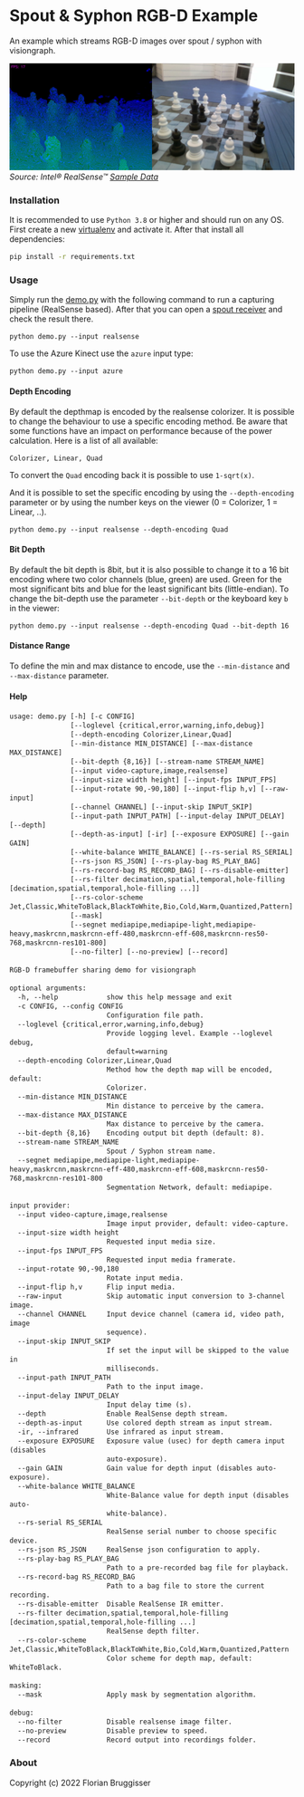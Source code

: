 # Spout & Syphon RGB-D Example
An example which streams RGB-D images over spout / syphon with visiongraph.

![Example Map](images/example.jpg)
*Source: Intel® RealSense™ [Sample Data](https://github.com/IntelRealSense/librealsense/blob/master/doc/sample-data.md)*

### Installation
It is recommended to use `Python 3.8` or higher and should run on any OS. First create a new [virtualenv](https://docs.python.org/3/library/venv.html) and activate it. 
After that install all dependencies:

```bash
pip install -r requirements.txt
```

### Usage
Simply run the [demo.py](demo.py) with the following command to run a capturing pipeline (RealSense based). After that you can open a [spout receiver](https://github.com/leadedge/Spout2/releases) and check the result there.

```
python demo.py --input realsense
```

To use the Azure Kinect use the `azure` input type:

```
python demo.py --input azure
```

#### Depth Encoding
By default the depthmap is encoded by the realsense colorizer. It is possible to change the behaviour to use a specific encoding method. Be aware that some functions have an impact on performance because of the power calculation. Here is a list of all available:

```
Colorizer, Linear, Quad
```

To convert the `Quad` encoding back it is possible to use `1-sqrt(x)`.

And it is possible to set the specific encoding by using the `--depth-encoding` parameter or by using the number keys on the viewer (0 = Colorizer, 1 = Linear, ..).

```
python demo.py --input realsense --depth-encoding Quad
```

#### Bit Depth
By default the bit depth is 8bit, but it is also possible to change it to a 16 bit encoding where two color channels (blue, green) are used. Green for the most significant bits and blue for the least significant bits (little-endian).
To change the bit-depth use the parameter `--bit-depth` or the keyboard key `b` in the viewer:

```
python demo.py --input realsense --depth-encoding Quad --bit-depth 16
```

#### Distance Range
To define the min and max distance to encode, use the `--min-distance` and `--max-distance` parameter.

#### Help

```
usage: demo.py [-h] [-c CONFIG]
               [--loglevel {critical,error,warning,info,debug}]
               [--depth-encoding Colorizer,Linear,Quad]
               [--min-distance MIN_DISTANCE] [--max-distance MAX_DISTANCE]
               [--bit-depth {8,16}] [--stream-name STREAM_NAME]
               [--input video-capture,image,realsense]
               [--input-size width height] [--input-fps INPUT_FPS]
               [--input-rotate 90,-90,180] [--input-flip h,v] [--raw-input]
               [--channel CHANNEL] [--input-skip INPUT_SKIP]
               [--input-path INPUT_PATH] [--input-delay INPUT_DELAY] [--depth]
               [--depth-as-input] [-ir] [--exposure EXPOSURE] [--gain GAIN]
               [--white-balance WHITE_BALANCE] [--rs-serial RS_SERIAL]
               [--rs-json RS_JSON] [--rs-play-bag RS_PLAY_BAG]
               [--rs-record-bag RS_RECORD_BAG] [--rs-disable-emitter]
               [--rs-filter decimation,spatial,temporal,hole-filling [decimation,spatial,temporal,hole-filling ...]]
               [--rs-color-scheme Jet,Classic,WhiteToBlack,BlackToWhite,Bio,Cold,Warm,Quantized,Pattern]
               [--mask]
               [--segnet mediapipe,mediapipe-light,mediapipe-heavy,maskrcnn,maskrcnn-eff-480,maskrcnn-eff-608,maskrcnn-res50-768,maskrcnn-res101-800]
               [--no-filter] [--no-preview] [--record]

RGB-D framebuffer sharing demo for visiongraph

optional arguments:
  -h, --help            show this help message and exit
  -c CONFIG, --config CONFIG
                        Configuration file path.
  --loglevel {critical,error,warning,info,debug}
                        Provide logging level. Example --loglevel debug,
                        default=warning
  --depth-encoding Colorizer,Linear,Quad
                        Method how the depth map will be encoded, default:
                        Colorizer.
  --min-distance MIN_DISTANCE
                        Min distance to perceive by the camera.
  --max-distance MAX_DISTANCE
                        Max distance to perceive by the camera.
  --bit-depth {8,16}    Encoding output bit depth (default: 8).
  --stream-name STREAM_NAME
                        Spout / Syphon stream name.
  --segnet mediapipe,mediapipe-light,mediapipe-heavy,maskrcnn,maskrcnn-eff-480,maskrcnn-eff-608,maskrcnn-res50-768,maskrcnn-res101-800
                        Segmentation Network, default: mediapipe.

input provider:
  --input video-capture,image,realsense
                        Image input provider, default: video-capture.
  --input-size width height
                        Requested input media size.
  --input-fps INPUT_FPS
                        Requested input media framerate.
  --input-rotate 90,-90,180
                        Rotate input media.
  --input-flip h,v      Flip input media.
  --raw-input           Skip automatic input conversion to 3-channel image.
  --channel CHANNEL     Input device channel (camera id, video path, image
                        sequence).
  --input-skip INPUT_SKIP
                        If set the input will be skipped to the value in
                        milliseconds.
  --input-path INPUT_PATH
                        Path to the input image.
  --input-delay INPUT_DELAY
                        Input delay time (s).
  --depth               Enable RealSense depth stream.
  --depth-as-input      Use colored depth stream as input stream.
  -ir, --infrared       Use infrared as input stream.
  --exposure EXPOSURE   Exposure value (usec) for depth camera input (disables
                        auto-exposure).
  --gain GAIN           Gain value for depth input (disables auto-exposure).
  --white-balance WHITE_BALANCE
                        White-Balance value for depth input (disables auto-
                        white-balance).
  --rs-serial RS_SERIAL
                        RealSense serial number to choose specific device.
  --rs-json RS_JSON     RealSense json configuration to apply.
  --rs-play-bag RS_PLAY_BAG
                        Path to a pre-recorded bag file for playback.
  --rs-record-bag RS_RECORD_BAG
                        Path to a bag file to store the current recording.
  --rs-disable-emitter  Disable RealSense IR emitter.
  --rs-filter decimation,spatial,temporal,hole-filling [decimation,spatial,temporal,hole-filling ...]
                        RealSense depth filter.
  --rs-color-scheme Jet,Classic,WhiteToBlack,BlackToWhite,Bio,Cold,Warm,Quantized,Pattern
                        Color scheme for depth map, default: WhiteToBlack.

masking:
  --mask                Apply mask by segmentation algorithm.

debug:
  --no-filter           Disable realsense image filter.
  --no-preview          Disable preview to speed.
  --record              Record output into recordings folder.
```

### About
Copyright (c) 2022 Florian Bruggisser